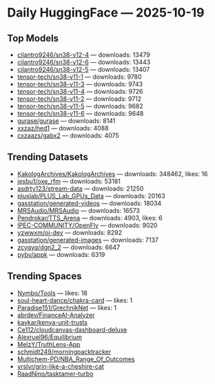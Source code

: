 # Daily HuggingFace — 2025-10-19


## Top Models
- [cilantro9246/sn38-v12-4](https://huggingface.co/cilantro9246/sn38-v12-4) — downloads: 13479
- [cilantro9246/sn38-v12-6](https://huggingface.co/cilantro9246/sn38-v12-6) — downloads: 13443
- [cilantro9246/sn38-v12-5](https://huggingface.co/cilantro9246/sn38-v12-5) — downloads: 13407
- [tensor-tech/sn38-v11-1](https://huggingface.co/tensor-tech/sn38-v11-1) — downloads: 9780
- [tensor-tech/sn38-v11-3](https://huggingface.co/tensor-tech/sn38-v11-3) — downloads: 9743
- [tensor-tech/sn38-v11-4](https://huggingface.co/tensor-tech/sn38-v11-4) — downloads: 9726
- [tensor-tech/sn38-v11-2](https://huggingface.co/tensor-tech/sn38-v11-2) — downloads: 9712
- [tensor-tech/sn38-v11-5](https://huggingface.co/tensor-tech/sn38-v11-5) — downloads: 9682
- [tensor-tech/sn38-v11-6](https://huggingface.co/tensor-tech/sn38-v11-6) — downloads: 9648
- [gurase/gurase](https://huggingface.co/gurase/gurase) — downloads: 8141
- [xxzaz/hed1](https://huggingface.co/xxzaz/hed1) — downloads: 4088
- [cxzaazs/gabx2](https://huggingface.co/cxzaazs/gabx2) — downloads: 4075



## Trending Datasets
- [KakologArchives/KakologArchives](https://huggingface.co/KakologArchives/KakologArchives) — downloads: 348462, likes: 16
- [jesbu1/oxe_rfm](https://huggingface.co/jesbu1/oxe_rfm) — downloads: 53181
- [asdrty123/stream-data](https://huggingface.co/asdrty123/stream-data) — downloads: 21250
- [pluslab/PLUS_Lab_GPUs_Data](https://huggingface.co/pluslab/PLUS_Lab_GPUs_Data) — downloads: 20163
- [gasstation/generated-videos](https://huggingface.co/gasstation/generated-videos) — downloads: 18034
- [MRSAudio/MRSAudio](https://huggingface.co/MRSAudio/MRSAudio) — downloads: 16573
- [Pendrokar/TTS_Arena](https://huggingface.co/Pendrokar/TTS_Arena) — downloads: 4903, likes: 6
- [IPEC-COMMUNITY/OpenFly](https://huggingface.co/IPEC-COMMUNITY/OpenFly) — downloads: 9020
- [yzwwxm/oi-dev](https://huggingface.co/yzwwxm/oi-dev) — downloads: 8292
- [gasstation/generated-images](https://huggingface.co/gasstation/generated-images) — downloads: 7137
- [zcyqyq/dgn2_2](https://huggingface.co/zcyqyq/dgn2_2) — downloads: 6647
- [pybv/appk](https://huggingface.co/pybv/appk) — downloads: 6319



## Trending Spaces
- [Nymbo/Tools](https://huggingface.co/Nymbo/Tools) — likes: 18
- [soul-heart-dance/chakra-card](https://huggingface.co/soul-heart-dance/chakra-card) — likes: 1
- [Paradise151/GrechnikNet](https://huggingface.co/Paradise151/GrechnikNet) — likes: 1
- [abrdev/FinanceAI-Analyzer](https://huggingface.co/abrdev/FinanceAI-Analyzer)
- [kaykar/kenya-unit-trusts](https://huggingface.co/kaykar/kenya-unit-trusts)
- [Ce112/cloudcanvas-dashboard-deluxe](https://huggingface.co/Ce112/cloudcanvas-dashboard-deluxe)
- [Alexruel96/Equilibrium](https://huggingface.co/Alexruel96/Equilibrium)
- [MelzY/TruthLens-App](https://huggingface.co/MelzY/TruthLens-App)
- [schmidt249/morningpacktracker](https://huggingface.co/schmidt249/morningpacktracker)
- [Multichem-PD/NBA_Range_Of_Outcomes](https://huggingface.co/Multichem-PD/NBA_Range_Of_Outcomes)
- [yrslvr/grin-like-a-cheshire-cat](https://huggingface.co/yrslvr/grin-like-a-cheshire-cat)
- [RaadNino/tasktamer-turbo](https://huggingface.co/RaadNino/tasktamer-turbo)
